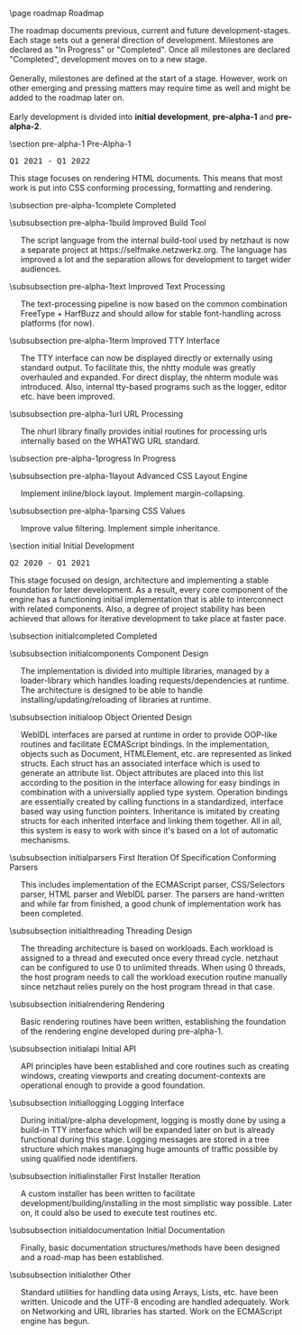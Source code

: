 \page roadmap Roadmap

<div style="max-width:700px;">

The roadmap documents previous, current and future development-stages. Each stage sets out a general direction of development. Milestones are declared as "In Progress" or "Completed". Once all milestones are declared "Completed", development moves on to a new stage.  
<br>
Generally, milestones are defined at the start of a stage. However, work on other emerging and pressing matters may require time as well and might be added to the roadmap later on.  
<br>
Early development is divided into <b>initial development</b>, <b>pre-alpha-1</b> and <b>pre-alpha-2</b>. 

\section pre-alpha-1 Pre-Alpha-1 

<pre>Q1 2021 - Q1 2022</pre>

This stage focuses on rendering HTML documents. This means that most work is put into CSS conforming processing, formatting and rendering.   

\subsection pre-alpha-1complete Completed

\subsubsection pre-alpha-1build Improved Build Tool
<div style="margin-left:20px;">
The script language from the internal build-tool used by netzhaut is now a separate project at https://selfmake.netzwerkz.org. The language has improved a lot and the separation allows for development to target wider audiences.  
</div>

\subsubsection pre-alpha-1text Improved Text Processing 
<div style="margin-left:20px;">
The text-processing pipeline is now based on the common combination FreeType + HarfBuzz and should allow for stable font-handling across platforms (for now).  
</div>

\subsubsection pre-alpha-1term Improved TTY Interface
<div style="margin-left:20px;">
The TTY interface can now be displayed directly or externally using standard output. To facilitate this, the nhtty module was greatly overhauled and expanded. For direct display, the nhterm module was introduced. Also, internal tty-based programs such as the logger, editor etc. have been improved.
</div>

\subsubsection pre-alpha-1url URL Processing
<div style="margin-left:20px;">
The nhurl library finally provides initial routines for processing urls internally based on the WHATWG URL standard.  
</div>

\subsection pre-alpha-1progress In Progress

\subsubsection pre-alpha-1layout Advanced CSS Layout Engine
<div style="margin-left:20px;">
Implement inline/block layout. Implement margin-collapsing.
</div>

\subsubsection pre-alpha-1parsing CSS Values
<div style="margin-left:20px;">
Improve value filtering. Implement simple inheritance.
</div>

\section initial Initial Development

<pre>Q2 2020 - Q1 2021</pre>

This stage focused on design, architecture and implementing a stable foundation for later development. As a result, every core component of the engine has a functioning initial implementation that is able to interconnect with related components. Also, a degree of project stability has been achieved that allows for iterative development to take place at faster pace.  

\subsection initialcompleted Completed

\subsubsection initialcomponents Component Design
<div style="margin-left:20px;">
The implementation is divided into multiple libraries, managed by a loader-library which handles loading requests/dependencies at runtime. The architecture is designed to be able to handle installing/updating/reloading of libraries at runtime.  
</div>

\subsubsection initialoop Object Oriented Design
<div style="margin-left:20px;">
WebIDL interfaces are parsed at runtime in order to provide OOP-like routines and facilitate ECMAScript bindings. In the implementation, objects such as Document, HTMLElement, etc. are represented as linked structs. Each struct has an associated interface which is used to generate an attribute list. Object attributes are placed into this list according to the position in the interface allowing for easy bindings in combination with a universially applied type system. Operation bindings are essentially created by calling functions in a standardized, interface based way using function pointers. Inheritance is imitated by creating structs for each inherited interface and linking them together. All in all, this system is easy to work with since it's based on a lot of automatic mechanisms.  
</div>

\subsubsection initialparsers First Iteration Of Specification Conforming Parsers
<div style="margin-left:20px;">
This includes implementation of the ECMAScript parser, CSS/Selectors parser, HTML parser and WebIDL parser. The parsers are hand-written and while far from finished, a good chunk of implementation work has been completed.  
</div>

\subsubsection initialthreading Threading Design
<div style="margin-left:20px;">
The threading architecture is based on workloads. Each workload is assigned to a thread and executed once every thread cycle. netzhaut can be configured to use 0 to unlimited threads. When using 0 threads, the host program needs to call the workload execution routine manually since netzhaut relies purely on the host program thread in that case.  
</div>

\subsubsection initialrendering Rendering
<div style="margin-left:20px;">
Basic rendering routines have been written, establishing the foundation of the rendering engine developed during pre-alpha-1.  
</div>

\subsubsection initialapi Initial API
<div style="margin-left:20px;">
API principles have been established and core routines such as creating windows, creating viewports and creating document-contexts are operational enough to provide a good foundation.  
</div>

\subsubsection initiallogging Logging Interface
<div style="margin-left:20px;">
During initial/pre-alpha development, logging is mostly done by using a build-in TTY interface which will be expanded later on but is already functional during this stage. Logging messages are stored in a tree structure which makes managing huge amounts of traffic possible by using qualified node identifiers.  
</div>

\subsubsection initialinstaller First Installer Iteration
<div style="margin-left:20px;">
A custom installer has been written to facilitate development/building/installing in the most simplistic way possible. Later on, it could also be used to execute test routines etc.  
</div>

\subsubsection initialdocumentation Initial Documentation
<div style="margin-left:20px;">
Finally, basic documentation structures/methods have been designed and a road-map has been established.  
</div>

\subsubsection initialother Other
<div style="margin-left:20px;">
Standard utilities for handling data using Arrays, Lists, etc. have been written. Unicode and the UTF-8 encoding are handled adequately. Work on Networking and URL libraries has started. Work on the ECMAScript engine has begun.  
</div>

<br>

</div>

